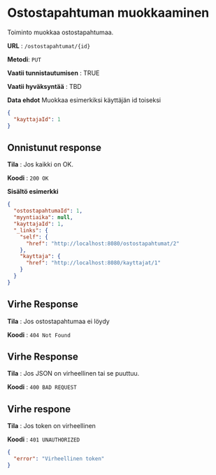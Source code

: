 # Ostostapahtuman muokkaaminen

Toiminto muokkaa ostostapahtumaa.

**URL** : `/ostostapahtumat/{id}`

**Metodi**: `PUT`

**Vaatii tunnistautumisen** : TRUE
  
**Vaatii hyväksyntää** : TBD  

**Data ehdot**
Muokkaa esimerkiksi käyttäjän id toiseksi


```json
{
  "kayttajaId": 1
}
```


## Onnistunut response

**Tila** : Jos kaikki on OK.

**Koodi** : `200 OK`

**Sisältö esimerkki**
```json
{
  "ostostapahtumaId": 1,
  "myyntiaika": null,
  "kayttajaId": 1,
  "_links": {
    "self": {
      "href": "http://localhost:8080/ostostapahtumat/2"
    },
    "kayttaja": {
      "href": "http://localhost:8080/kayttajat/1"
    }
  }
}
```
## Virhe Response

**Tila** : Jos ostostapahtumaa ei löydy

**Koodi** : `404 Not Found`
## Virhe Response

**Tila** : Jos JSON on virheellinen tai se puuttuu.

**Koodi** : `400 BAD REQUEST`

## Virhe respone

**Tila** : Jos token on virheellinen

**Koodi** : `401 UNAUTHORIZED`

```json
{
  "error": "Virheellinen token"
}
```